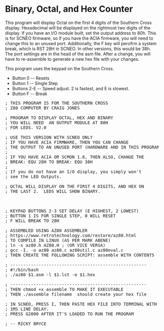 <h1>Binary, Octal, and Hex Counter</h1>
This program will display Octal on the first 4 digits of the Southern Cross display.  Hexadecimal will be displayed on the rightmost two digits of the display.  
If you have an I/O module built, set the output address to 80h.  This is for SCNEO firmware, so if you have the ACIA firmware, you will need to change this to an unused port.  Additionally, the F key will perofrm a system break, which is RST 28H in SCNEO.  In other versions, this would be 38h.  The port settings are in the head of the asm file.  After a change, you will have to re-assemble to generate a new hex file with your changes.</p>
<p>This program uses the keypad on the Southern Cross. </p>
<ul>
  <li>Button 0 -- Resets</li>
  <li>Button 1 -- Single Step</li>
  <li>Buttons 2-E -- Speed adjust.  2 is fastest, and E is slowest.</li>
  <li>Button F -- Break</li>
</ul>

<pre>
; THIS PROGRAM IS FOR THE SOUTHERN CROSS
; Z80 COMPUTER BY CRAIG JONES

; PROGRAM TO DISPLAY OCTAL, HEX AND BINARY
; YOU WILL NEED  AN OUTPUT MODULE AT 80H
; FOR LEDS. V2.0

; USE THIS VERSION WITH SCNEO ONLY
; IF YOU HAVE ACIA FIRMWARE, THEN YOU CAN CHANGE
; THE OUTPUT TO AN UNUSED PORT (HARDWARE AND IN THIS PROGRAM)
; 
; IF YOU HAVE ACIA OR SCMON 1.8, THEN ALSO, CHANGE THE 
; BREAK: EQU 28H TO BREAK: EQU 38H
;
; If you do not have an I/O display, you simply won't
; see the LED Outputs.

; OCTAL WILL DISPLAY ON THE FIRST 4 DIGITS, AND HEX ON 
; THE LAST 2.  LEDS WILL SHOW BINARY.



; KEYPAD BUTTONS 2-3 SET DELAY (E HIGHEST, 2 LOWEST)
; BUTTON 1 IS FOR SINGLE STEP, 0 WILL RESET
; F WILL BREAK TO 28H 

; ASSEMBLED USING AZ80 ASSEMBLER
; https://www.retrotechnology.com/restore/az80.html
; TO COMPILE IN LINUX (AS PER MARK ABENE)
; ln -s az80.h AZ80.H ; (OR VICE VERSA)
; gcc -I. -o az80 az80.c az80util.c az80eval.c
; THEN CREATE THE FOLLOWING SCRIPT: assemble WITH CONTENTS

; -----------------------------------------------------
; #!/bin/bash
; ./az80 $1.asm -l $1.lst -o $1.hex

; -----------------------------------------------------
; THEN chmod +x assemble TO MAKE IT EXECUTABLE
; THEN ./assemble filename  should create your hex file

; IN SCNEO, PRESS I, THEN PASTE HEX FILE INTO TERMINAL WITH
; 1MS LINE DELAY.
; PRESS G2000 AFTER IT'S LOADED TO RUN THE PROGRAM

; -- RICKY BRYCE

  
</pre>
